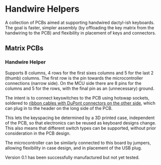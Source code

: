 # Handwire Helpers

A collection of PCBs aimed at supporting handwired dactyl-ish keyboards. The goal is faster, simpler assembly (by offloading the key matrix from the handwiring to the PCB) and flexibility in placement of keys and connectors.

## Matrix PCBs

### Handwire Helper
Supports 8 columns, 4 rows for the first sixes columns and 5 for the last 2 (thumb) columns.  The first row is the pin towards the microcontroller connections (narrow side). On the MCU side there are 8 pins for the columns and 5 for the rows, with the final pin as an (unnecessary) ground.

The intent is to connect keyswitches to the PCB using hotswap sockets, soldered to [ribbon cables with DuPont connectors on the other side](https://www.adafruit.com/product/3141), which can plug in to the header on the long side of the PCB.

This lets the keyspacing be determined by a 3D printed case, independent of the PCB, so that electronics can be reused as keyboard designs change. This also means that different switch types can be supported, without prior consideration in the PCB design.

The microcontroller can be similarly connected to this board by jumpers, allowing flexibility in case design, and in placement of the USB plug.

Version 0.1 has been successfully manufactured but not yet tested.
